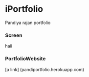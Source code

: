 # iPortfolio
Pandiya rajan portfolio


### Screen

haii

### PortfolioWebsite
[a link] (pandiportfolio.herokuapp.com)
